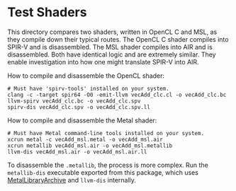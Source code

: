 # Test Shaders

This directory compares two shaders, written in OpenCL C and MSL, as they compile down their typical routes. The OpenCL C shader compiles into SPIR-V and is disassembled. The MSL shader compiles into AIR and is disassembled. Both have identical logic and are extremely similar. They enable investigation into how one might translate SPIR-V into AIR.

How to compile and disassemble the OpenCL shader:

```
# Must have 'spirv-tools' installed on your system.
clang -c -target spir64 -O0 -emit-llvm vecAdd_clc.cl -o vecAdd_clc.bc
llvm-spirv vecAdd_clc.bc -o vecAdd_clc.spv
spirv-dis vecAdd_clc.spv -o vecAdd_clc.spv.ll
```

How to compile and disassemble the Metal shader:

```
# Must have Metal command-line tools installed on your system.
xcrun metal -c vecAdd_msl.metal -o vecAdd_msl.air
xcrun metallib vecAdd_msl.air -o vecAdd_msl.metallib
llvm-dis vecAdd_msl.air -o vecAdd_msl.air.ll
```

To disassemble the `.metallib`, the process is more complex. Run the `metallib-dis` executable exported from this package, which uses [MetalLibraryArchive](https://github.com/YuAo/MetalLibraryArchive) and `llvm-dis` internally.
